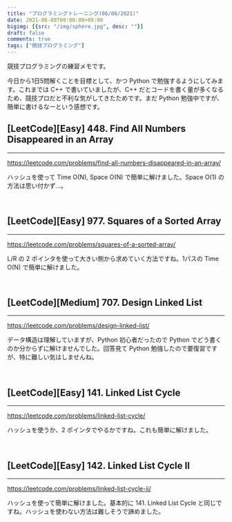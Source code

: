 ```yaml
---
title: "プログラミングトレーニング(06/08/2021)"
date: 2021-06-08T00:00:00+09:00
bigimg: [{src: "/img/sphere.jpg", desc: ""}]
draft: false
comments: true
tags: ["競技プログラミング"]
---
```


競技プログラミングの練習メモです。

<!--more-->

今日から1日5問解くことを目標として、かつ Python で勉強するようにしてみます。これまでは C++ で書いていましたが、C++ だとコードを書く量が多くなるため、競技プロだと不利な気がしてきたためです。まだ Python 勉強中ですが、簡単に書けるなーという感想です。

## [LeetCode][Easy] 448. Find All Numbers Disappeared in an Array
-------
https://leetcode.com/problems/find-all-numbers-disappeared-in-an-array/

ハッシュを使って Time O(N), Space O(N) で簡単に解けました。Space O(1) の方法は思い付かず…。

<br>

## [LeetCode][Easy] 977. Squares of a Sorted Array
-------
https://leetcode.com/problems/squares-of-a-sorted-array/

L/R の 2 ポインタを使って大きい側から求めていく方法ですね。1パスの Time O(N) で簡単に解けました。

<br>

## [LeetCode][Medium] 707. Design Linked List
-------
https://leetcode.com/problems/design-linked-list/

データ構造は理解していますが、Python 初心者だったので Python でどう書くのか分からずに解けませんでした。回答見て Python 勉強したので要復習ですが、特に難しい気はしませんね。

<br>

## [LeetCode][Easy] 141. Linked List Cycle
-------
https://leetcode.com/problems/linked-list-cycle/

ハッシュを使うか、2 ポインタでやるかですね。これも簡単に解けました。

<br>

## [LeetCode][Easy] 142. Linked List Cycle II
-------
https://leetcode.com/problems/linked-list-cycle-ii/

ハッシュを使って簡単に解けました。基本的に 141. Linked List Cycle と同じですね。ハッシュを使わない方法は難しそうで諦めました。

<br>

